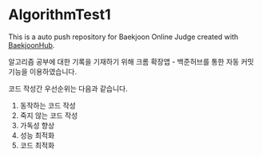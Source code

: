 # AlgorithmTest1
This is a auto push repository for Baekjoon Online Judge created with [BaekjoonHub](https://github.com/BaekjoonHub/BaekjoonHub).

알고리즘 공부에 대한 기록을 기재하기 위해 크롬 확장앱 - 백준허브를 통한 자동 커밋 기능을 이용하였습니다.

코드 작성간 우선순위는 다음과 같습니다.
1. 동작하는 코드 작성
2. 죽지 않는 코드 작성
3. 가독성 향상
4. 성능 최적화
5. 코드 최적화
